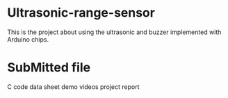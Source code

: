 # Ultrasonic-range-sensor
This is the project about using the ultrasonic and buzzer implemented with Arduino chips.

# SubMitted file
C code
data sheet
demo videos
project report
